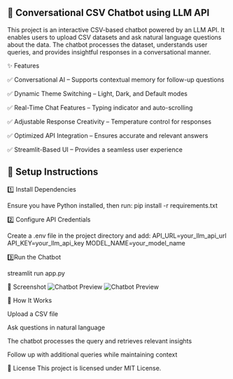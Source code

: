 ## 🚀 **Conversational CSV Chatbot using LLM API**

This project is an interactive CSV-based chatbot powered by an LLM API. It enables users to upload CSV datasets and ask natural language questions about the data. The chatbot processes the dataset, understands user queries, and provides insightful responses in a conversational manner.

✨ Features

✅ Conversational AI – Supports contextual memory for follow-up questions

✅ Dynamic Theme Switching – Light, Dark, and Default modes

✅ Real-Time Chat Features – Typing indicator and auto-scrolling

✅ Adjustable Response Creativity – Temperature control for responses

✅ Optimized API Integration – Ensures accurate and relevant answers

✅ Streamlit-Based UI – Provides a seamless user experience

## 🔧 **Setup Instructions**


1️⃣ Install Dependencies

Ensure you have Python installed, then run:
pip install -r requirements.txt

2️⃣  Configure API Credentials

Create a .env file in the project directory and add:
API_URL=your_llm_api_url
API_KEY=your_llm_api_key
MODEL_NAME=your_model_name

3️⃣Run the Chatbot

streamlit run app.py

📸 Screenshot
![Chatbot Preview](assets/Dark.jpeg)
![Chatbot Preview](assets/Light.jpeg)

🤖 How It Works

Upload a CSV file

Ask questions in natural language

The chatbot processes the query and retrieves relevant insights

Follow up with additional queries while maintaining context

📜 License
This project is licensed under MIT License.

